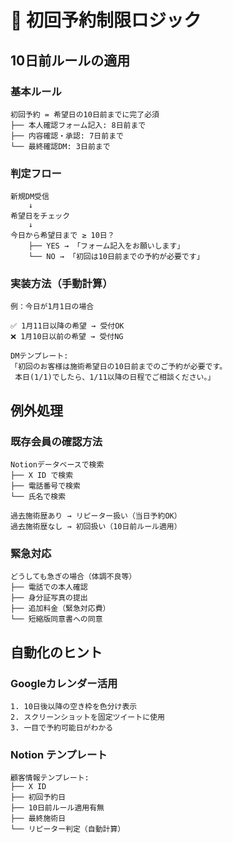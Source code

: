 # 📅 初回予約制限ロジック

## 10日前ルールの適用

### 基本ルール
```
初回予約 = 希望日の10日前までに完了必須
├── 本人確認フォーム記入: 8日前まで
├── 内容確認・承認: 7日前まで
└── 最終確認DM: 3日前まで
```

### 判定フロー
```
新規DM受信
    ↓
希望日をチェック
    ↓
今日から希望日まで ≥ 10日？
    ├── YES → 「フォーム記入をお願いします」
    └── NO → 「初回は10日前までの予約が必要です」
```

### 実装方法（手動計算）
```
例：今日が1月1日の場合

✅ 1月11日以降の希望 → 受付OK
❌ 1月10日以前の希望 → 受付NG

DMテンプレート:
「初回のお客様は施術希望日の10日前までのご予約が必要です。
 本日(1/1)でしたら、1/11以降の日程でご相談ください。」
```

## 例外処理

### 既存会員の確認方法
```
Notionデータベースで検索
├── X ID で検索
├── 電話番号で検索
└── 氏名で検索

過去施術歴あり → リピーター扱い（当日予約OK）
過去施術歴なし → 初回扱い（10日前ルール適用）
```

### 緊急対応
```
どうしても急ぎの場合（体調不良等）
├── 電話での本人確認
├── 身分証写真の提出
├── 追加料金（緊急対応費）
└── 短縮版同意書への同意
```

## 自動化のヒント

### Googleカレンダー活用
```
1. 10日後以降の空き枠を色分け表示
2. スクリーンショットを固定ツイートに使用
3. 一目で予約可能日がわかる
```

### Notion テンプレート
```
顧客情報テンプレート:
├── X ID
├── 初回予約日
├── 10日前ルール適用有無
├── 最終施術日
└── リピーター判定（自動計算）
```